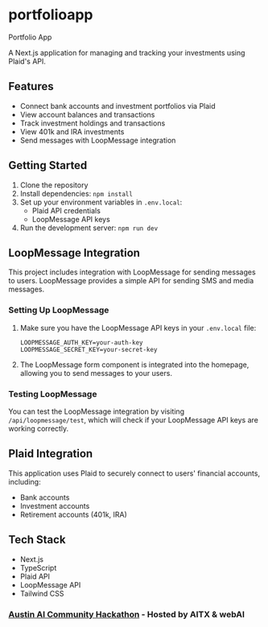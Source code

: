 # portfolioapp
Portfolio App

A Next.js application for managing and tracking your investments using Plaid's API.

## Features

- Connect bank accounts and investment portfolios via Plaid
- View account balances and transactions
- Track investment holdings and transactions
- View 401k and IRA investments
- Send messages with LoopMessage integration

## Getting Started

1. Clone the repository
2. Install dependencies: `npm install`
3. Set up your environment variables in `.env.local`:
   - Plaid API credentials
   - LoopMessage API keys
4. Run the development server: `npm run dev`

## LoopMessage Integration

This project includes integration with LoopMessage for sending messages to users. LoopMessage provides a simple API for sending SMS and media messages.

### Setting Up LoopMessage

1. Make sure you have the LoopMessage API keys in your `.env.local` file:
   ```
   LOOPMESSAGE_AUTH_KEY=your-auth-key
   LOOPMESSAGE_SECRET_KEY=your-secret-key
   ```

2. The LoopMessage form component is integrated into the homepage, allowing you to send messages to your users.

### Testing LoopMessage

You can test the LoopMessage integration by visiting `/api/loopmessage/test`, which will check if your LoopMessage API keys are working correctly.

## Plaid Integration

This application uses Plaid to securely connect to users' financial accounts, including:

- Bank accounts
- Investment accounts
- Retirement accounts (401k, IRA)

## Tech Stack

- Next.js
- TypeScript
- Plaid API
- LoopMessage API
- Tailwind CSS

### [Austin AI Community Hackathon](https://lu.ma/atx-ai-hackathon) -  Hosted by AITX & webAI